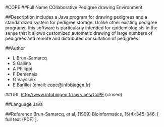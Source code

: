 #COPE
##Full Name
COllaborative Pedigree drawing Environment

##Description
includes a Java program for drawing pedigrees and a standardized system for pedigree storage. Unlike other existing pedigree programs, this software is particularly intended for epidemiologists in the sense that it allows customized automatic drawing of large numbers of pedigrees and remote and distributed consultation of pedigrees.

##Author
* L Brun-Samarcq
* S Gallina
* A Philippi
* F Demenais
* G Vaysseix
* E Barillot (email: cope@infobiogen.fr)

##URL
http://www.infobiogen.fr/services/CoPE (closed)

##Language
Java

##Reference
Brun-Samarcq, et al, (1999) Bioinformatics, 15(4):345-346\. [ full text (PDF) ].

